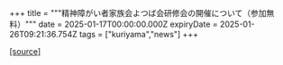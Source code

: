 +++
title = """精神障がい者家族会よつば会研修会の開催について（参加無料）"""
date = 2025-01-17T00:00:00.000Z
expiryDate = 2025-01-26T09:21:36.754Z
tags = ["kuriyama","news"]
+++


[[source]](https://www.town.kuriyama.hokkaido.jp/soshiki/39/30035.html)
